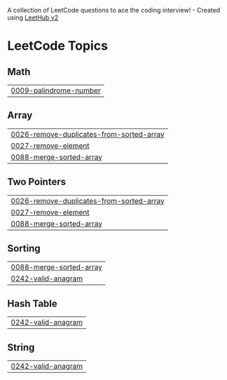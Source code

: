 A collection of LeetCode questions to ace the coding interview! - Created using [LeetHub v2](https://github.com/arunbhardwaj/LeetHub-2.0)
<!---LeetCode Topics Start-->
# LeetCode Topics
## Math
|  |
| ------- |
| [0009-palindrome-number](https://github.com/Priyanka-99999/LEETCODE/tree/master/0009-palindrome-number) |
## Array
|  |
| ------- |
| [0026-remove-duplicates-from-sorted-array](https://github.com/Priyanka-99999/LEETCODE/tree/master/0026-remove-duplicates-from-sorted-array) |
| [0027-remove-element](https://github.com/Priyanka-99999/LEETCODE/tree/master/0027-remove-element) |
| [0088-merge-sorted-array](https://github.com/Priyanka-99999/LEETCODE/tree/master/0088-merge-sorted-array) |
## Two Pointers
|  |
| ------- |
| [0026-remove-duplicates-from-sorted-array](https://github.com/Priyanka-99999/LEETCODE/tree/master/0026-remove-duplicates-from-sorted-array) |
| [0027-remove-element](https://github.com/Priyanka-99999/LEETCODE/tree/master/0027-remove-element) |
| [0088-merge-sorted-array](https://github.com/Priyanka-99999/LEETCODE/tree/master/0088-merge-sorted-array) |
## Sorting
|  |
| ------- |
| [0088-merge-sorted-array](https://github.com/Priyanka-99999/LEETCODE/tree/master/0088-merge-sorted-array) |
| [0242-valid-anagram](https://github.com/Priyanka-99999/LEETCODE/tree/master/0242-valid-anagram) |
## Hash Table
|  |
| ------- |
| [0242-valid-anagram](https://github.com/Priyanka-99999/LEETCODE/tree/master/0242-valid-anagram) |
## String
|  |
| ------- |
| [0242-valid-anagram](https://github.com/Priyanka-99999/LEETCODE/tree/master/0242-valid-anagram) |
<!---LeetCode Topics End-->